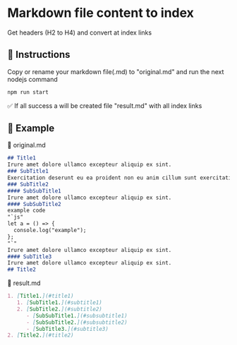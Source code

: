 # Markdown file content to index

Get headers (H2 to H4) and convert at index links

## 📘 Instructions

Copy or rename your markdown file(.md) to "original.md" and run the next nodejs command

```bash
npm run start
```

✅ If all success a will be created file "result.md" with all index links

## 📒 Example

📁 original.md

```md
## Title1
Irure amet dolore ullamco excepteur aliquip ex sint.
### SubTitle1
Exercitation deserunt eu ea proident non eu anim cillum sunt exercitation labore. Eu eu tempor amet est fugiat officia laboris ut irure nulla fugiat velit est. Exercitation quis labore in nulla.
### SubTitle2
#### SubSubTitle1
Irure amet dolore ullamco excepteur aliquip ex sint.
#### SubSubTitle2
example code
"`js"
let a = () => {
  console.log("example");
};
"`"
Irure amet dolore ullamco excepteur aliquip ex sint.
#### SubTitle3
Irure amet dolore ullamco excepteur aliquip ex sint.
## Title2
```

📁 result.md

```md
1. [Title1.](#title1)
   1. [SubTitle1.](#subtitle1)
   2. [SubTitle2.](#subtitle2)
      - [SubSubTitle1.](#subsubtitle1)
      - [SubSubTitle2.](#subsubtitle2)
      - [SubTitle3.](#subtitle3)
2. [Title2.](#title2)
```
